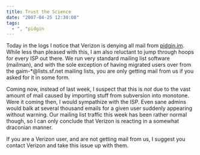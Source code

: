 ```yaml
---
title: Trust the Science
date: "2007-04-25 12:30:08"
tags:
  - ", "pidgin
---
```

Today in the logs I notice that Verizon is denying all mail from [pidgin.im](http://pidgin.im).  While less than pleased with this, I am also reluctant to jump through hoops for every ISP out there.  We run very standard mailing list software (mailman), and with the sole exception of having migrated users over from the gaim-*@lists.sf.net mailing lists, you are only getting mail from us if you asked for it in some form.

Coming now, instead of last week, I suspect that this is *not* due to the vast amount of mail caused by importing stuff from subversion into monotone.  Were it coming then, I would sympathize with the ISP.  Even sane admins would balk at several thousand emails for a given user suddenly appearing without warning.  Our mailing list traffic this week has been rather normal though, so I can only conclude that Verizon is reacting in a somewhat draconian manner.

If you are a Verizon user, and are not getting mail from us, I suggest you contact Verizon and take this issue up with them.

